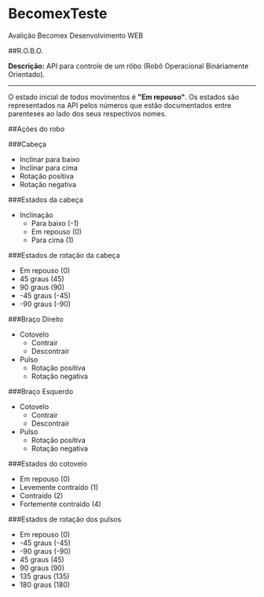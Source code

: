 # BecomexTeste
Avalição Becomex Desenvolvimento WEB

##R.O.B.O.

**Descrição:** API para controle de um rôbo (Robô Operacional Bináriamente Orientado).

-------------------------------------------------------------------------------------

O estado inicial de todos movimentos é **"Em repouso"**. Os estados são representados na API pelos números que estão documentados entre parenteses ao lado dos seus respectivos nomes.

##Ações do robo

###Cabeça
+ Inclinar para baixo
+ Inclinar para cima
+ Rotação positiva
+ Rotação negativa

###Estados da cabeça
+ Inclinação
    * Para baixo (-1)
    * Em repouso (0)
	* Para cima (1)

###Estados de rotação da cabeça
+ Em repouso (0)
+ 45 graus (45)
+ 90 graus (90)
+ -45 graus (-45)
+ -90 graus (-90)

###Braço Direito
+ Cotovelo
    * Contrair
    * Descontrair
+ Pulso
    * Rotação positiva
    * Rotação negativa

###Braço Esquerdo
+ Cotovelo
    * Contrair
    * Descontrair
+ Pulso
    * Rotação positiva
    * Rotação negativa

###Estados do cotovelo
+ Em repouso (0)
+ Levemente contraído (1)
+ Contraído (2)
+ Fortemente contraído (4)

###Estados de rotação dos pulsos
+ Em repouso (0)
+ -45 graus (-45)
+ -90 graus (-90)
+ 45 graus (45)
+ 90 graus (90)
+ 135 graus (135)
+ 180 graus (180)
